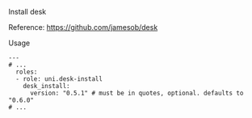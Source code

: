 Install desk

Reference: https://github.com/jamesob/desk

Usage
```
---
# ...
  roles:
  - role: uni.desk-install
    desk_install:
      version: "0.5.1" # must be in quotes, optional. defaults to "0.6.0"
# ...
```
